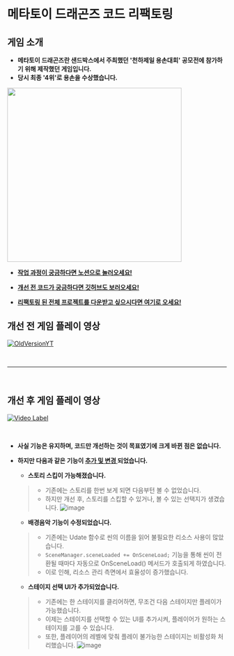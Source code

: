 # 메타토이 드래곤즈 코드 리팩토링 

## 게임 소개
- __메타토이 드래곤즈란 샌드박스에서 주최했던 '천하제일 용손대회' 공모전에 참가하기 위해 제작했던 게임입니다.__
- __당시 최종 '4위'로 용손을 수상했습니다.__
 
<img src="https://user-images.githubusercontent.com/19919570/230828790-b83cf40a-accf-4841-b2dc-eee3373156f2.jpg" width="400">

* [__작업 과정이 궁금하다면 노션으로 놀러오세요!__][notion]
  
  [notion]: https://hmlee4135.notion.site/Hyunmin-Lee-1436d2f4b6a848a5896f6600b3892dc1

* [__개선 전 코드가 궁금하다면 깃허브도 보러오세요!__][github]
  
    [github]: https://github.com/Team5DD

* [__리팩토링 된 전체 프로젝트를 다운받고 싶으시다면 여기로 오세요!__][new]
  
    [new]: https://github.com/IIBluEll/MetaToy_Refactoring 


</n>

## 개선 전 게임 플레이 영상

[![OldVersionYT](https://img.youtube.com/vi/yil-smoRFbs/maxresdefault.jpg)](https://www.youtube.com/watch?v=yil-smoRFbs)

<br/>

***
<br/>

## 개선 후 게임 플레이 영상

[![Video Label](https://user-images.githubusercontent.com/19919570/233820432-6f497b58-a6bb-4735-bba5-7829d8f50580.png)](https://www.youtube.com/watch?v=57-Z9Yx9iOQ)

<br/>

* __사실 기능은 유지하며, 코드만 개선하는 것이 목표였기에 크게 바뀐 점은 없습니다.__
* __하지만 다음과 같은 기능이 <u>추가 및 변경 </u> 되었습니다.__
   * __스토리 스킵이 가능해졌습니다.__
    > * 기존에는 스토리를 한번 보게 되면 다음부턴 볼 수 없었습니다. <br/>
    > * 하지만 개선 후, 스토리를 스킵할 수 있거나, 볼 수 있는 선택지가 생겼습니다.
    > ![image](https://user-images.githubusercontent.com/19919570/230831822-d04bf01d-a66f-4b10-b076-237cd940095a.png)

    
  
   * __배경음악 기능이 수정되었습니다.__
    > * 기존에는 Udate 함수로 씬의 이름을 읽어 불필요한 리소스 사용이 많았습니다. <br/>
    > * `SceneManager.sceneLoaded += OnSceneLoad;` 기능을 통해 씬이 전환될 때마다 자동으로 OnSceneLoad() 메서드가 호출되게 하였습니다.
    > * 이로 인해, 리소스 관리 측면에서 효율성이 증가했습니다.
  
   * __스테이지 선택 UI가 추가되었습니다.__
    > * 기존에는 한 스테이지를 클리어하면, 무조건 다음 스테이지만 플레이가 가능했습니다.
    > * 이제는 스테이지를 선택할 수 있는 UI를 추가시켜, 플레이어가 원하는 스테이지를 고를 수 있습니다.
    > * 또한, 플레이어의 레벨에 맞춰 플레이 불가능한 스테이지는 비활성화 처리했습니다.
    > ![image](https://user-images.githubusercontent.com/19919570/230832150-ab3d4e76-3164-46a8-8967-b8c1be9743d2.png)

